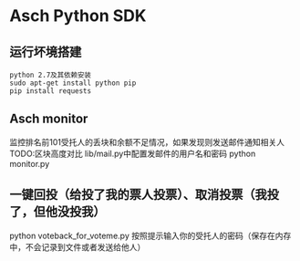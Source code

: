 # Asch Python SDK
## 运行坏境搭建

```
python 2.7及其依赖安装
sudo apt-get install python pip
pip install requests
```

## Asch monitor
监控排名前101受托人的丢块和余额不足情况，如果发现则发送邮件通知相关人
TODO:区块高度对比
lib/mail.py中配置发邮件的用户名和密码
python monitor.py


## 一键回投（给投了我的票人投票）、取消投票（我投了，但他没投我）
python voteback_for_voteme.py
按照提示输入你的受托人的密码（保存在内存中，不会记录到文件或者发送给他人）
